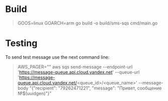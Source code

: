 # Build

> GOOS=linux GOARCH=arm go build -o build/sms-sqs cmd/main.go

# Testing

To send test message use the next command line:
> AWS_PAGER="" aws sqs send-message --endpoint-url 'https://message-queue.api.cloud.yandex.net' --queue-url 'https://message-queue.api.cloud.yandex.net/<queue_id>/<queue_name>' --message-body "{\"recipient\": \"79262471221\", \"message\": \"Привет, сообщение №$(uuidgen)\"}"
